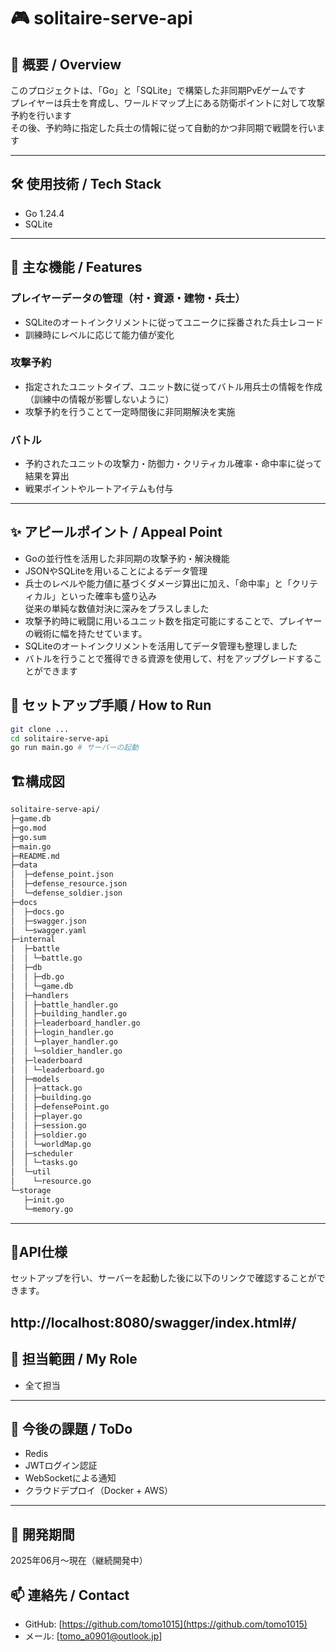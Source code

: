 # 🎮 solitaire-serve-api
## 📌 概要 / Overview
このプロジェクトは、「Go」と「SQLite」で構築した非同期PvEゲームです<br>
プレイヤーは兵士を育成し、ワールドマップ上にある防衛ポイントに対して攻撃予約を行います<br>
その後、予約時に指定した兵士の情報に従って自動的かつ非同期で戦闘を行います<br>

---

## 🛠 使用技術 / Tech Stack
- Go 1.24.4
- SQLite
---

## 🔹 主な機能 / Features
### プレイヤーデータの管理（村・資源・建物・兵士）
- SQLiteのオートインクリメントに従ってユニークに採番された兵士レコード
- 訓練時にレベルに応じて能力値が変化
### 攻撃予約
- 指定されたユニットタイプ、ユニット数に従ってバトル用兵士の情報を作成（訓練中の情報が影響しないように）
- 攻撃予約を行うことて一定時間後に非同期解決を実施
### バトル
- 予約されたユニットの攻撃力・防御力・クリティカル確率・命中率に従って結果を算出
- 戦果ポイントやルートアイテムも付与

---

## ✨ アピールポイント / Appeal Point
- Goの並行性を活用した非同期の攻撃予約・解決機能
- JSONやSQLiteを用いることによるデータ管理
- 兵士のレベルや能力値に基づくダメージ算出に加え、「命中率」と「クリティカル」といった確率も盛り込み<br>
従来の単純な数値対決に深みをプラスしました
- 攻撃予約時に戦闘に用いるユニット数を指定可能にすることで、プレイヤーの戦術に幅を持たせています。
- SQLiteのオートインクリメントを活用してデータ管理も整理しました
- バトルを行うことで獲得できる資源を使用して、村をアップグレードすることができます

## 🚀 セットアップ手順 / How to Run
```bash
git clone ...
cd solitaire-serve-api
go run main.go # サーバーの起動
```

## 🏗️構成図
```bash
solitaire-serve-api/
├─game.db
├─go.mod
├─go.sum
├─main.go
├─README.md
├─data
│  ├─defense_point.json
│  ├─defense_resource.json
│  └─defense_soldier.json
├─docs
│  ├─docs.go
│  ├─swagger.json
│  └─swagger.yaml
├─internal
│  ├─battle
│  │ └─battle.go
│  ├─db
│  │ ├─db.go
│  │ └─game.db
│  ├─handlers
│  │ ├─battle_handler.go
│  │ ├─building_handler.go
│  │ ├─leaderboard_handler.go
│  │ ├─login_handler.go
│  │ └─player_handler.go
│  │ └─soldier_handler.go
│  ├─leaderboard
│  │ └─leaderboard.go
│  ├─models
│  │ ├─attack.go
│  │ ├─building.go
│  │ ├─defensePoint.go
│  │ ├─player.go
│  │ ├─session.go
│  │ ├─soldier.go
│  │ └─worldMap.go
│  ├─scheduler
│  │ └─tasks.go
│  └─util
│    └─resource.go
└─storage
   ├─init.go
   └─memory.go

```
---

## 📘API仕様
セットアップを行い、サーバーを起動した後に以下のリンクで確認することができます。

http://localhost:8080/swagger/index.html#/
---

## 👤 担当範囲 / My Role
- 全て担当

---

## 📝 今後の課題 / ToDo
- Redis
- JWTログイン認証
- WebSocketによる通知
- クラウドデプロイ（Docker + AWS）

---

## 📅 開発期間
2025年06月〜現在（継続開発中）

## 📫 連絡先 / Contact
- GitHub: [https://github.com/tomo1015](https://github.com/tomo1015)
- メール: [tomo_a0901@outlook.jp]

     
